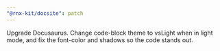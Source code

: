 ```yaml
---
"@rnx-kit/docsite": patch
---
```


Upgrade Docusaurus. Change code-block theme to vsLight when in light mode, and fix the font-color and shadows so the code stands out.
